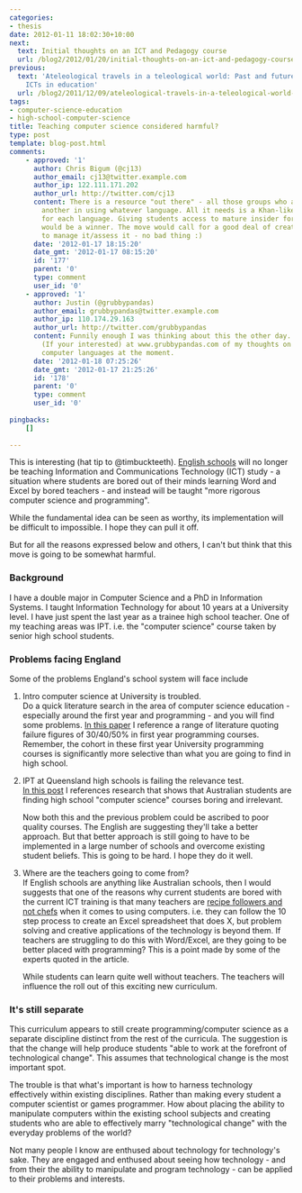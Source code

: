 ```yaml
---
categories:
- thesis
date: 2012-01-11 18:02:30+10:00
next:
  text: Initial thoughts on an ICT and Pedagogy course
  url: /blog2/2012/01/20/initial-thoughts-on-an-ict-and-pedagogy-course/
previous:
  text: 'Ateleological travels in a teleological world: Past and future journeys around
    ICTs in education'
  url: /blog2/2011/12/09/ateleological-travels-in-a-teleological-world-past-and-future-journeys-around-icts-in-education/
tags:
- computer-science-education
- high-school-computer-science
title: Teaching computer science considered harmful?
type: post
template: blog-post.html
comments:
    - approved: '1'
      author: Chris Bigum (@cj13)
      author_email: cj13@twitter.example.com
      author_ip: 122.111.171.202
      author_url: http://twitter.com/cj13
      content: There is a resource "out there" - all those groups who are supporting one
        another in using whatever language. All it needs is a Khan-like set of resources
        for each language. Giving students access to mature insider forms of practice
        would be a winner. The move would call for a good deal of creativity around how
        to manage it/assess it - no bad thing :)
      date: '2012-01-17 18:15:20'
      date_gmt: '2012-01-17 08:15:20'
      id: '177'
      parent: '0'
      type: comment
      user_id: '0'
    - approved: '1'
      author: Justin (@grubbypandas)
      author_email: grubbypandas@twitter.example.com
      author_ip: 110.174.29.163
      author_url: http://twitter.com/grubbypandas
      content: Funnily enough I was thinking about this the other day. I made my own blogpost
        (If your interested) at www.grubbypandas.com of my thoughts on the flaws of teaching
        computer languages at the moment.
      date: '2012-01-18 07:25:26'
      date_gmt: '2012-01-17 21:25:26'
      id: '178'
      parent: '0'
      type: comment
      user_id: '0'
    
pingbacks:
    []
    
---
```

This is interesting (hat tip to @timbuckteeth). [English schools](http://www.bbc.co.uk/news/education-16493929) will no longer be teaching Information and Communications Technology (ICT) study - a situation where students are bored out of their minds learning Word and Excel by bored teachers - and instead will be taught "more rigorous computer science and programming".

While the fundamental idea can be seen as worthy, its implementation will be difficult to impossible. I hope they can pull it off.

But for all the reasons expressed below and others, I can't but think that this move is going to be somewhat harmful.

### Background

I have a double major in Computer Science and a PhD in Information Systems. I taught Information Technology for about 10 years at a University level. I have just spent the last year as a trainee high school teacher. One of my teaching areas was IPT. i.e. the "computer science" course taken by senior high school students.

### Problems facing England

Some of the problems England's school system will face include

1. Intro computer science at University is troubled.  
    Do a quick literature search in the area of computer science education - especially around the first year and programming - and you will find some problems. [In this paper](http://djon.es/blog/wp-content/uploads/2008/12/react1.pdf) I reference a range of literature quoting failure figures of 30/40/50% in first year programming courses. Remember, the cohort in these first year University programming courses is significantly more selective than what you are going to find in high school.
2. IPT at Queensland high schools is failing the relevance test.  
    [In this post](/blog2/2011/09/22/a-course-outline-to-increase-relevance-of-ipt/) I references research that shows that Australian students are finding high school "computer science" courses boring and irrelevant.
    
    Now both this and the previous problem could be ascribed to poor quality courses. The English are suggesting they'll take a better approach. But that better approach is still going to have to be implemented in a large number of schools and overcome existing student beliefs. This is going to be hard. I hope they do it well.
    
3. Where are the teachers going to come from?  
    If English schools are anything like Australian schools, then I would suggests that one of the reasons why current students are bored with the current ICT training is that many teachers are [recipe followers and not chefs](http://www.cognitive-edge.com/blogs/dave/2009/11/the_chef_the_recipe_book_user.php) when it comes to using computers. i.e. they can follow the 10 step process to create an Excel spreadsheet that does X, but problem solving and creative applications of the technology is beyond them. If teachers are struggling to do this with Word/Excel, are they going to be better placed with programming? This is a point made by some of the experts quoted in the article.
    
    While students can learn quite well without teachers. The teachers will influence the roll out of this exciting new curriculum.
    

### It's still separate

This curriculum appears to still create programming/computer science as a separate discipline distinct from the rest of the curricula. The suggestion is that the change will help produce students "able to work at the forefront of technological change". This assumes that technological change is the most important spot.

The trouble is that what's important is how to harness technology effectively within existing disciplines. Rather than making every student a computer scientist or games programmer. How about placing the ability to manipulate computers within the existing school subjects and creating students who are able to effectively marry "technological change" with the everyday problems of the world?

Not many people I know are enthused about technology for technology's sake. They are engaged and enthused about seeing how technology - and from their the ability to manipulate and program technology - can be applied to their problems and interests.